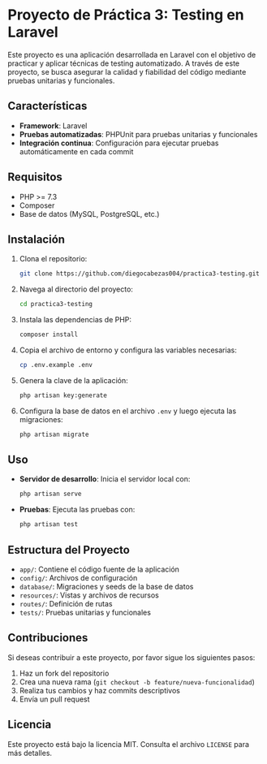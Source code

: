 # Proyecto de Práctica 3: Testing en Laravel

Este proyecto es una aplicación desarrollada en Laravel con el objetivo de practicar y aplicar técnicas de testing automatizado. A través de este proyecto, se busca asegurar la calidad y fiabilidad del código mediante pruebas unitarias y funcionales.

## Características

- **Framework**: Laravel
- **Pruebas automatizadas**: PHPUnit para pruebas unitarias y funcionales
- **Integración continua**: Configuración para ejecutar pruebas automáticamente en cada commit

## Requisitos

- PHP >= 7.3
- Composer
- Base de datos (MySQL, PostgreSQL, etc.)

## Instalación

1. Clona el repositorio:

   ```bash
   git clone https://github.com/diegocabezas004/practica3-testing.git
   ```

2. Navega al directorio del proyecto:

   ```bash
   cd practica3-testing
   ```

3. Instala las dependencias de PHP:

   ```bash
   composer install
   ```

4. Copia el archivo de entorno y configura las variables necesarias:

   ```bash
   cp .env.example .env
   ```

5. Genera la clave de la aplicación:

   ```bash
   php artisan key:generate
   ```

6. Configura la base de datos en el archivo `.env` y luego ejecuta las migraciones:

   ```bash
   php artisan migrate
   ```

## Uso

- **Servidor de desarrollo**: Inicia el servidor local con:

  ```bash
  php artisan serve
  ```

- **Pruebas**: Ejecuta las pruebas con:

  ```bash
  php artisan test
  ```

## Estructura del Proyecto

- `app/`: Contiene el código fuente de la aplicación
- `config/`: Archivos de configuración
- `database/`: Migraciones y seeds de la base de datos
- `resources/`: Vistas y archivos de recursos
- `routes/`: Definición de rutas
- `tests/`: Pruebas unitarias y funcionales

## Contribuciones

Si deseas contribuir a este proyecto, por favor sigue los siguientes pasos:

1. Haz un fork del repositorio
2. Crea una nueva rama (`git checkout -b feature/nueva-funcionalidad`)
3. Realiza tus cambios y haz commits descriptivos
4. Envía un pull request

## Licencia

Este proyecto está bajo la licencia MIT. Consulta el archivo `LICENSE` para más detalles.
